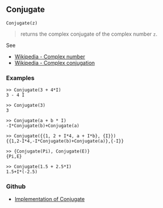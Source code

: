 ## Conjugate

```
Conjugate(z)
```
> returns the complex conjugate of the complex number `z`.
 
See 
* [Wikipedia - Complex number](https://en.wikipedia.org/wiki/Complex_number) 
* [Wikipedia - Complex conjugation](http://en.wikipedia.org/wiki/Complex_conjugation)

### Examples
```
>> Conjugate(3 + 4*I)
3 - 4 I
 
>> Conjugate(3)
3
 
>> Conjugate(a + b * I)
-I*Conjugate(b)+Conjugate(a)
 
>> Conjugate({{1, 2 + I*4, a + I*b}, {I}})
{{1,2-I*4,-I*Conjugate(b)+Conjugate(a)},{-I}}
 
>> {Conjugate(Pi), Conjugate(E)}
{Pi,E}
 
>> Conjugate(1.5 + 2.5*I)
1.5+I*(-2.5)
```
### Github
* [Implementation of Conjugate](https://github.com/axkr/symja_android_library/blob/master/symja_android_library/matheclipse-core/src/main/java/org/matheclipse/core/builtin/Arithmetic.java#L1122) 

